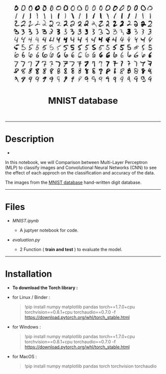 <p style="text-align:center;">
	<img src="assets/MNIST.Png" width="450">
</p>

<h1 style="text-align:center"> MNIST database</h1>

<br>


---


# **Description**
-
In this notebook, we will Comparison between Multi-Layer Perceptron (MLP) to classify images and Convolutional Neural Networks (CNN) to see the effect of each approch on the classification and accuracy of the data.

The images from the [MNIST database](http://yann.lecun.com/exdb/mnist/) hand-written digit database.

---

# **Files**
 - _MNIST.ipynb_
 	- A juptyer notebook for code.

- _evaluation.py_
  - 2 Function ( **train and test** ) to evaluate the model.


---


# **Installation**
- **To download the Torch library :**

-  for Linux / Binder :


	> !pip install numpy matplotlib pandas torch==1.7.0+cpu torchvision==0.8.1+cpu torchaudio==0.7.0 -f https://download.pytorch.org/whl/torch_stable.html


-  for Windows :


    > !pip install numpy matplotlib pandas torch==1.7.0+cpu torchvision==0.8.1+cpu torchaudio==0.7.0 -f https://download.pytorch.org/whl/torch_stable.html

-  for MacOS :


	> !pip install numpy matplotlib pandas torch torchvision torchaudio
